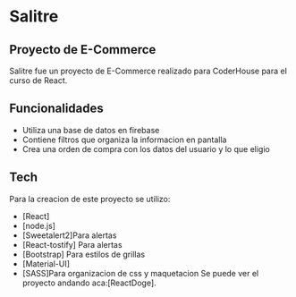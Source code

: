 # Salitre
## Proyecto de E-Commerce

[]()

Salitre fue un proyecto de E-Commerce realizado para CoderHouse para el
curso de React.

## Funcionalidades

- Utiliza una base de datos en firebase
- Contiene filtros que organiza la informacion en pantalla
- Crea una orden de compra con los datos del usuario y lo que eligio



## Tech

Para la creacion de este proyecto se utilizo:

- [React]
- [node.js] 
- [Sweetalert2]Para alertas 
- [React-tostify] Para alertas 
- [Bootstrap] Para estilos de grillas
- [Material-UI] 
- [SASS]Para organizacion de css y maquetacion
Se puede ver el proyecto andando aca:[ReactDoge].



  
   